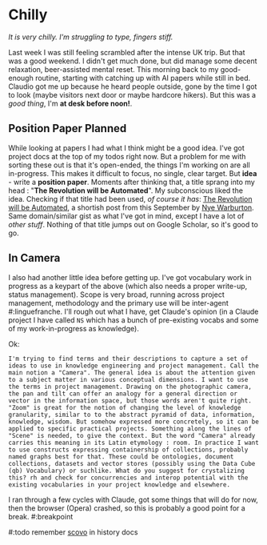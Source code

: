# Chilly

*It is very chilly. I'm struggling to type, fingers stiff.*

Last week I was still feeling scrambled after the intense UK trip. But that was a good weekend. I didn't get much done, but did manage some decent relaxation, beer-assisted mental reset. This morning back to my good-enough routine, starting with catching up with AI papers while still in bed. Claudio got me up because he heard people outside, gone by the time I got to look (maybe visitors next door or maybe hardcore hikers). But this was a *good thing*, I'm **at desk before noon!**.

## Position Paper Planned

While looking at papers I had what I think might be a good idea. I've got project docs at the top of my todos right now. But a problem for me with sorting these out is that it's open-ended, the things I'm working on are all in-progress. This makes it difficult to focus, no single, clear target. But **idea** - write a **position paper**. Moments after thinking that, a title sprang into my head : "**The Revolution will be Automated**". My subconscious liked the idea. Checking if that title had been used, *of course it has*: [The Revolution will be Automated](https://mirror.xyz/nyewarburton.eth/fHxCu_xF7lqci741FkdhfXtStjZjCdBmFQqbL-JL4QI), a shortish post from this September by [Nye Warburton](https://mirror.xyz/nyewarburton.eth/fHxCu_xF7lqci741FkdhfXtStjZjCdBmFQqbL-JL4QI). Same domain/similar gist as what I've got in mind, except I have a lot of *other stuff*. Nothing of that title jumps out on Google Scholar, so it's good to go.

## In Camera

I also had another little idea before getting up. I've got vocabulary work in progress as a keypart of the above (which also needs a proper write-up, status management). Scope is very broad, running across project management, methodology and the primary use will be inter-agent #:linguefranche. I'll rough out what I have, get Claude's opinion (in a Claude project I have called `NS` which has a bunch of pre-existing vocabs and some of my work-in-progress as knowledge).

Ok:
```prompt
I'm trying to find terms and their descriptions to capture a set of ideas to use in knowledge engineering and project management. Call the main notion a "Camera". The general idea is about the attention given to a subject matter in various conceptual dimensions. I want to use the terms in project management. Drawing on the photographic camera, the pan and tilt can offer an analogy for a general direction or vector in the information space, but those words aren't quite right. "Zoom" is great for the notion of changing the level of knowledge granularity, similar to to the abstract pyramid of data, information, knowledge, wisdom. But somehow expressed more concretely, so it can be applied to specific practical projects. Something along the lines of "Scene" is needed, to give the context. But the word "Camera" already carries this meaning in its Latin etymology : room. In practice I want to use constructs expressing containership of collections, probably named graphs best for that. These could be ontologies, document collections, datasets and vector stores (possibly using the Data Cube (qb) Vocabulary) or suchlike. What do you suggest for crystalizing this? rh and check for concurrencies and interop potential with the existing vocabularies in your project knowledge and elsewhere.  
```

I ran through a few cycles with Claude, got some things that will do for now, then the browser (Opera) crashed, so this is probably a good point for a break. #:breakpoint

#:todo remember [scovo](https://lov.linkeddata.es/dataset/lov/vocabs/scovo) in history docs
